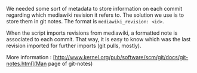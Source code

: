 We needed some sort of metadata to store information on each commit regarding which mediawiki revision it refers to. The solution we use is to store them in git notes.
The format is `mediawiki_revision: <id>`. 

When the script imports revisions from mediawiki, a formatted note is associated to each commit. That way, it is easy to know which was the last revision imported for further imports (git pulls, mostly).

More information :
[http://www.kernel.org/pub/software/scm/git/docs/git-notes.html](Man page of git-notes)